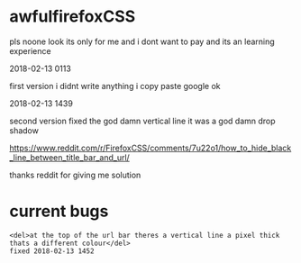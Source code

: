 # awfulfirefoxCSS

pls noone look its only for me and i dont want to pay and its an learning experience

2018-02-13 0113

first version i didnt write anything i copy paste google ok

2018-02-13 1439

second version fixed the god damn vertical line it was a god damn drop shadow

https://www.reddit.com/r/FirefoxCSS/comments/7u22o1/how_to_hide_black_line_between_title_bar_and_url/

thanks reddit for giving me solution

# current bugs

    <del>at the top of the url bar theres a vertical line a pixel thick thats a different colour</del>
    fixed 2018-02-13 1452
